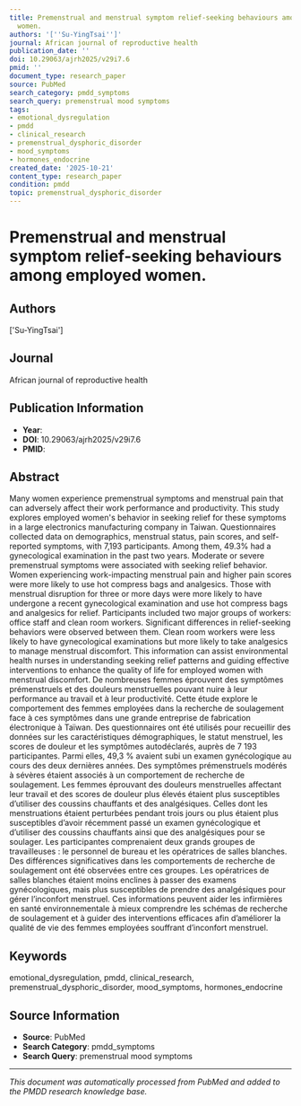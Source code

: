 ```yaml
---
title: Premenstrual and menstrual symptom relief-seeking behaviours among employed
  women.
authors: '[''Su-YingTsai'']'
journal: African journal of reproductive health
publication_date: ''
doi: 10.29063/ajrh2025/v29i7.6
pmid: ''
document_type: research_paper
source: PubMed
search_category: pmdd_symptoms
search_query: premenstrual mood symptoms
tags:
- emotional_dysregulation
- pmdd
- clinical_research
- premenstrual_dysphoric_disorder
- mood_symptoms
- hormones_endocrine
created_date: '2025-10-21'
content_type: research_paper
condition: pmdd
topic: premenstrual_dysphoric_disorder
---
```


# Premenstrual and menstrual symptom relief-seeking behaviours among employed women.

## Authors
['Su-YingTsai']

## Journal
African journal of reproductive health

## Publication Information
- **Year**: 
- **DOI**: 10.29063/ajrh2025/v29i7.6
- **PMID**: 

## Abstract
Many women experience premenstrual symptoms and menstrual pain that can adversely affect their work performance and productivity. This study explores employed women's behavior in seeking relief for these symptoms in a large electronics manufacturing company in Taiwan. Questionnaires collected data on demographics, menstrual status, pain scores, and self-reported symptoms, with 7,193 participants. Among them, 49.3% had a gynecological examination in the past two years. Moderate or severe premenstrual symptoms were associated with seeking relief behavior. Women experiencing work-impacting menstrual pain and higher pain scores were more likely to use hot compress bags and analgesics. Those with menstrual disruption for three or more days were more likely to have undergone a recent gynecological examination and use hot compress bags and analgesics for relief. Participants included two major groups of workers: office staff and clean room workers. Significant differences in relief-seeking behaviors were observed between them. Clean room workers were less likely to have gynecological examinations but more likely to take analgesics to manage menstrual discomfort. This information can assist environmental health nurses in understanding seeking relief patterns and guiding effective interventions to enhance the quality of life for employed women with menstrual discomfort. De nombreuses femmes éprouvent des symptômes prémenstruels et des douleurs menstruelles pouvant nuire à leur performance au travail et à leur productivité. Cette étude explore le comportement des femmes employées dans la recherche de soulagement face à ces symptômes dans une grande entreprise de fabrication électronique à Taïwan. Des questionnaires ont été utilisés pour recueillir des données sur les caractéristiques démographiques, le statut menstruel, les scores de douleur et les symptômes autodéclarés, auprès de 7 193 participantes. Parmi elles, 49,3 % avaient subi un examen gynécologique au cours des deux dernières années. Des symptômes prémenstruels modérés à sévères étaient associés à un comportement de recherche de soulagement. Les femmes éprouvant des douleurs menstruelles affectant leur travail et des scores de douleur plus élevés étaient plus susceptibles d’utiliser des coussins chauffants et des analgésiques. Celles dont les menstruations étaient perturbées pendant trois jours ou plus étaient plus susceptibles d’avoir récemment passé un examen gynécologique et d’utiliser des coussins chauffants ainsi que des analgésiques pour se soulager. Les participantes comprenaient deux grands groupes de travailleuses : le personnel de bureau et les opératrices de salles blanches. Des différences significatives dans les comportements de recherche de soulagement ont été observées entre ces groupes. Les opératrices de salles blanches étaient moins enclines à passer des examens gynécologiques, mais plus susceptibles de prendre des analgésiques pour gérer l’inconfort menstruel. Ces informations peuvent aider les infirmières en santé environnementale à mieux comprendre les schémas de recherche de soulagement et à guider des interventions efficaces afin d’améliorer la qualité de vie des femmes employées souffrant d’inconfort menstruel.

## Keywords
emotional_dysregulation, pmdd, clinical_research, premenstrual_dysphoric_disorder, mood_symptoms, hormones_endocrine

## Source Information
- **Source**: PubMed
- **Search Category**: pmdd_symptoms
- **Search Query**: premenstrual mood symptoms

---
*This document was automatically processed from PubMed and added to the PMDD research knowledge base.*
